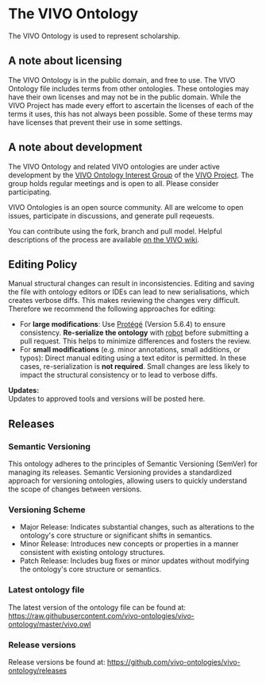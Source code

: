 # The VIVO Ontology

The VIVO Ontology is used to represent scholarship.

## A note about licensing

The VIVO Ontology is in the public domain, and free to use. The VIVO Ontology file includes terms from other ontologies. These ontologies
may have their own licenses and may not be in the public domain. While the VIVO Project has made every effort to ascertain the
licenses of each of the terms it uses, this has not always been possible. Some of these terms may have licenses that prevent
their use in some settings.

## A note about development

The VIVO Ontology and related VIVO ontologies are under active development by the [VIVO Ontology Interest Group](https://wiki.lyrasis.org/display/VIVO/Ontology+Interest+Group) of the [VIVO Project](https://vivoweb.org/).
The group holds regular meetings and is open to all. Please consider participating.

VIVO Ontologies is an open source community. All are welcome to open issues, participate in discussions, and generate pull reqeuests.

You can contribute using the fork, branch and pull model. Helpful descriptions of the process are available [on the VIVO wiki](https://wiki.lyrasis.org/display/VIVO/Contributing+code+with+a+fork%2C+branches%2C+and+pull+requests).

## Editing Policy
Manual structural changes can result in inconsistencies. Editing and saving the file with ontology editors or IDEs can lead to new serialisations, which creates verbose diffs. This makes reviewing the changes very difficult. Therefore we recommend the following approaches for editing:

* For **large modifications**: Use [Protégé](https://github.com/protegeproject/protege-distribution/releases) (Version 5.6.4) to ensure consistency. **Re-serialize the ontology** with [robot](http://robot.obolibrary.org/) before submitting a pull request. This helps to minimize differences and fosters the review.
* For **small modifications** (e.g. minor annotations, small additions, or typos): Direct manual editing using a text editor is permitted. In these cases, re-serialization is **not required**. Small changes are less likely to impact the structural consistency or to lead to verbose diffs.

**Updates:**  
Updates to approved tools and versions will be posted here.

## Releases
### Semantic Versioning
This ontology adheres to the principles of Semantic Versioning (SemVer) for managing its releases. Semantic Versioning provides a standardized approach for versioning ontologies, allowing users to quickly understand the scope of changes between versions.

### Versioning Scheme
- Major Release: Indicates substantial changes, such as alterations to the ontology's core structure or significant shifts in semantics.
- Minor Release: Introduces new concepts or properties in a manner consistent with existing ontology structures.
- Patch Release: Includes bug fixes or minor updates without modifying the ontology's core structure or semantics.

### Latest ontology file
The latest version of the ontology file can be found at:
https://raw.githubusercontent.com/vivo-ontologies/vivo-ontology/master/vivo.owl

### Release versions
Release versions be found at:
https://github.com/vivo-ontologies/vivo-ontology/releases
